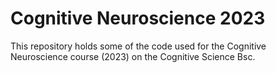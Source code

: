 # Cognitive Neuroscience 2023

This repository holds some of the code used for the Cognitive Neuroscience course (2023) on the Cognitive Science Bsc. 